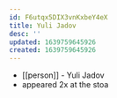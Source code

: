 ```yaml
---
id: F6utqx5DIX3vnKxbeY4eX
title: Yuli Jadov
desc: ''
updated: 1639759645926
created: 1639759645926
---
```



- [[person]] - Yuli Jadov
- appeared 2x at the stoa
